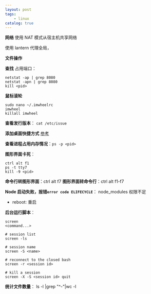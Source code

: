 ```yaml
---
layout: post
tags: 
    - linux
catalog: true
---
```


**网络**
使用 NAT 模式从宿主机共享网络

使用 lantern 代理全局，

**文件操作**

**查找**
占用端口：
```
netstat -ap | grep 8080
netstat -apn | grep 8080
kill <pid>
```

**鼠标滚轮**
```
sudo nano ~/.imwheelrc
imwheel
killall imwheel
```

**查看发行版本**： `cat /etc/issue`

**添加桌面快捷方式**
[参考](https://blog.csdn.net/xudailong_blog/article/details/78797559)

**查看进程占用内存情况**：`ps -p <pid>`

**图形界面卡死**： 
```
ctrl alt f1
ps -t tty7
kill -9 <pid>
```

**命令行转图形界面**：ctrl alt f7
**图形界面转命令行**：ctrl alt f1-f7

**Node 启动失败，报错`error code ELIFECYCLE`**： node_modules 权限不足

- reboot: 重启

**后台运行脚本**：
```
screen
<command...>

# session list
screen -ls

# session name
screen -S <name>

# reconnect to the closed bash
screen -r <session id>

# kill a session
screen -X -S <session id> quit
```

**统计文件数量**： ls -l |grep "^-"|wc -l